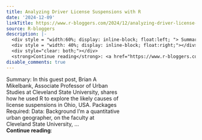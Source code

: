 ```yaml
---
title: Analyzing Driver License Suspensions with R
date: '2024-12-09'
linkTitle: https://www.r-bloggers.com/2024/12/analyzing-driver-license-suspensions-with-r/
source: R-bloggers
description: |-
  <div style = "width:60%; display: inline-block; float:left; "> Summary: In this guest post, Brian A Mikelbank, Associate Professor of Urban Studies at Cleveland State University, shares how he used R to explore the likely causes of license suspensions in Ohio, USA. Packages Required: Data: Background I’m a quantitative urban geographer, on the faculty at Cleveland State University, ...</div>
  <div style = "width: 40%; display: inline-block; float:right;"></div>
  <div style="clear: both;"></div>
  <strong>Continue reading</strong>: <a href="https://www.r-bloggers.com/2024/12/analyzing-driver-license- ...
disable_comments: true
---
```

<div style = "width:60%; display: inline-block; float:left; "> Summary: In this guest post, Brian A Mikelbank, Associate Professor of Urban Studies at Cleveland State University, shares how he used R to explore the likely causes of license suspensions in Ohio, USA. Packages Required: Data: Background I’m a quantitative urban geographer, on the faculty at Cleveland State University, ...</div>
<div style = "width: 40%; display: inline-block; float:right;"></div>
<div style="clear: both;"></div>
<strong>Continue reading</strong>: <a href="https://www.r-bloggers.com/2024/12/analyzing-driver-license- ...